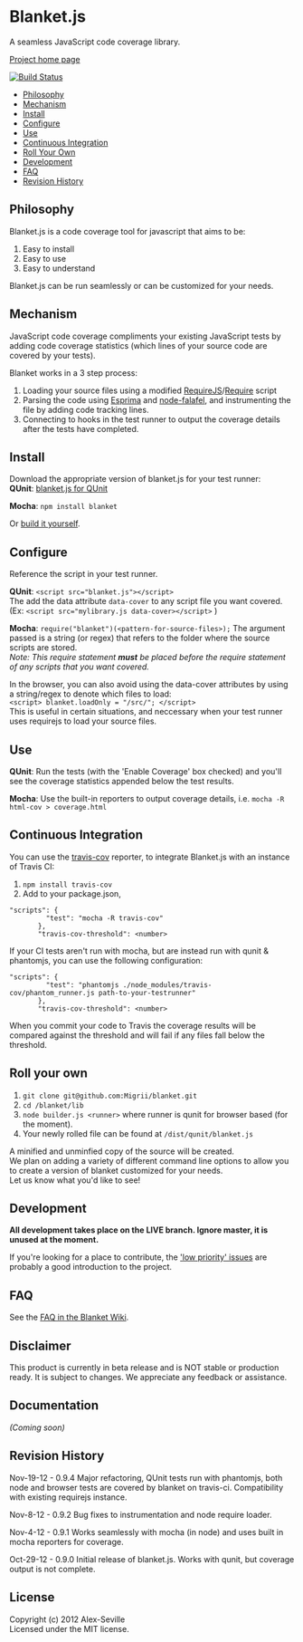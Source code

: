 # Blanket.js

A seamless JavaScript code coverage library.

[Project home page](http://migrii.github.com/blanket/)

[![Build Status](https://travis-ci.org/Migrii/blanket.png)](https://travis-ci.org/Migrii/blanket)

* [Philosophy](#philosophy)
* [Mechanism](#mechanism)
* [Install](#install)
* [Configure](#configure)
* [Use](#use)
* [Continuous Integration](#continuous-integration)
* [Roll Your Own](#roll-your-own)
* [Development](#development)
* [FAQ](#faq)
* [Revision History](#revision-history)



## Philosophy

Blanket.js is a code coverage tool for javascript that aims to be:

1. Easy to install
2. Easy to use
3. Easy to understand

Blanket.js can be run seamlessly or can be customized for your needs.

## Mechanism

JavaScript code coverage compliments your existing JavaScript tests by adding code coverage statistics (which lines of your source code are covered by your tests).

Blanket works in a 3 step process:

1. Loading your source files using a modified [RequireJS](http://requirejs.org/)/[Require](http://nodejs.org/api/globals.html#globals_require) script
2. Parsing the code using [Esprima](http://esprima.org) and [node-falafel](https://github.com/substack/node-falafel), and instrumenting the file by adding code tracking lines.
3. Connecting to hooks in the test runner to output the coverage details after the tests have completed.

## Install

Download the appropriate version of blanket.js for your test runner:  
**QUnit**: [blanket.js for QUnit](https://raw.github.com/Migrii/blanket/live/dist/qunit/blanket.js)  

**Mocha**: `npm install blanket`     

Or [build it yourself](#roll-your-own).  


## Configure

Reference the script in your test runner.

**QUnit**: `<script src="blanket.js"></script>`  
The add the data attribute `data-cover` to any script file you want covered.   
(Ex: `<script src="mylibrary.js data-cover></script>` )  

**Mocha**: `require("blanket")(<pattern-for-source-files>);` The argument passed is a string (or regex) that refers to the folder where the source scripts are stored.  
*Note: This require statement <strong>must</strong> be placed before the require statement of any scripts that you want covered.*  

In the browser, you can also avoid using the data-cover attributes by using a string/regex to denote which files to load:  
`<script> blanket.loadOnly = "/src/"; </script>`  
This is useful in certain situations, and neccessary when your test runner uses requirejs to load your source files.

## Use

**QUnit**: Run the tests (with the 'Enable Coverage' box checked) and you'll see the coverage statistics appended below the test results.

**Mocha**: Use the built-in reporters to output coverage details, i.e. `mocha -R html-cov > coverage.html`  

## Continuous Integration

You can use the [travis-cov](https://github.com/alex-seville/travis-cov) reporter, to integrate Blanket.js with an instance of Travis CI:

1. `npm install travis-cov`
2. Add to your package.json,  

```   
"scripts": {   
         "test": "mocha -R travis-cov"   
       },   
       "travis-cov-threshold": <number>  
```   

If your CI tests aren't run with mocha, but are instead run with qunit & phantomjs, you can use the following configuration:

```     
"scripts": {   
         "test": "phantomjs ./node_modules/travis-cov/phantom_runner.js path-to-your-testrunner"   
       },   
       "travis-cov-threshold": <number>  
```   

When you commit your code to Travis the coverage results will be compared against the threshold and will fail if any files fall below the threshold.

## Roll your own

1. `git clone git@github.com:Migrii/blanket.git`  
2. `cd /blanket/lib`  
3. `node builder.js <runner>` where runner is qunit for browser based (for the moment).
4. Your newly rolled file can be found at `/dist/qunit/blanket.js`

A minified and unminfied copy of the source will be created.  
We plan on adding a variety of different command line options to allow you to create a version of blanket customized for your needs.  
Let us know what you'd like to see!

## Development

**All development takes place on the LIVE branch.  Ignore master, it is unused at the moment.**

If you're looking for a place to contribute, the ['low priority' issues](https://github.com/Migrii/blanket/issues?labels=low+priority&page=1&state=open) are probably a good introduction to the project.

## FAQ

See the [FAQ in the Blanket Wiki](https://github.com/Migrii/blanket/wiki/FAQ).

## Disclaimer

This product is currently in beta release and is NOT stable or production ready.  It is subject to changes.  We appreciate any feedback or assistance.

## Documentation
_(Coming soon)_

## Revision History

Nov-19-12 - 0.9.4
Major refactoring, QUnit tests run with phantomjs, both node and browser tests are covered by blanket on travis-ci.  Compatibility with existing requirejs instance.

Nov-8-12 - 0.9.2
Bug fixes to instrumentation and node require loader.

Nov-4-12 - 0.9.1
Works seamlessly with mocha (in node) and uses built in mocha reporters for coverage.

Oct-29-12 - 0.9.0
Initial release of blanket.js.  Works with qunit, but coverage output is not complete.

## License
Copyright (c) 2012 Alex-Seville  
Licensed under the MIT license.
